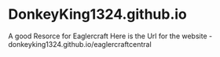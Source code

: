 # DonkeyKing1324.github.io

A good Resorce for Eaglercraft
Here is the Url for the website - donkeyking1324.github.io/eaglercraftcentral
